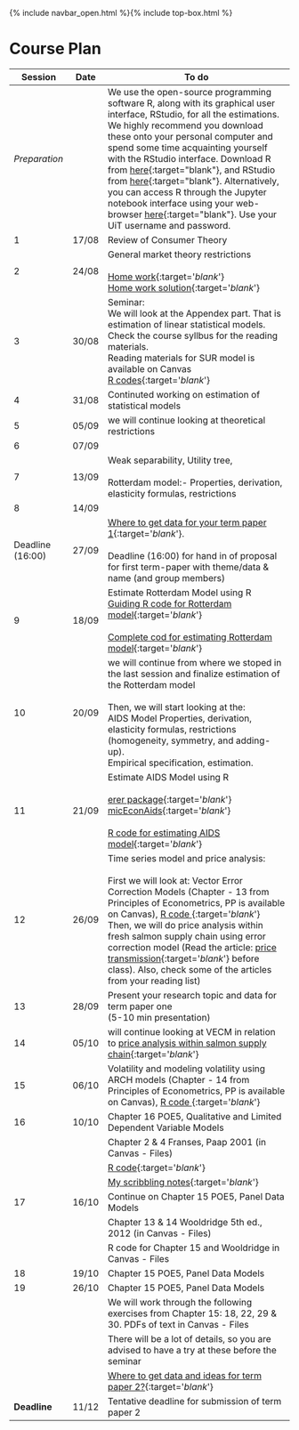 {% include navbar_open.html %}{% include top-box.html %}

# Course Plan

| Session  | Date | To do                                            |
|------------------|---------|------------------------------------------------------------------|
| *Preparation*    |         | We use the open-source programming software R, along with its graphical user interface, RStudio, for all the estimations. We highly recommend you download these onto your personal computer and spend some time acquainting yourself with the RStudio interface. Download R from [here](https://cloud.r-project.org/){:target="blank"}, and RStudio from [here](https://posit.co/download/rstudio-desktop/){:target="blank"}. Alternatively, you can access R through the Jupyter notebook interface using your web-browser [here](https://jupyter.uit.no){:target="blank"}. Use your UiT username and password.   |
| 1                | 17/08    | Review of Consumer Theory  |
| 2                | 24/08    | General market theory restrictions  <br />   <br />  [Home work](https://uit.instructure.com/courses/31424/files?preview=2573652){:target='_blank_'}    <br/>[Home work solution](https://github.com/uit-sok-3008-h23/uit-sok-3008-h23.github.io/blob/main/homework_soln.pdf){:target='_blank_'}   |
| 3                |  30/08  | Seminar:<br /> We will look at the Appendex part. That is estimation of linear statistical models.  <br /> Check the course syllbus for the reading materials.<br />  Reading materials for SUR model is available on Canvas <br />[R codes](https://github.com/uit-sok-3008-h23/uit-sok-3008-h23.github.io/blob/main/R%20codes%20for%20chapter_10%2C%2011_and_%20SUR.R){:target='_blank_'} |
| 4                |  31/08  | Continuted working on estimation of statistical models    |
| 5                |  05/09  | we will continue looking at theoretical restrictions  |
| 6                |  07/09  |     |
| 7                |   13/09 | Weak separability, Utility tree, <br /> <br /> Rotterdam model:- Properties, derivation, elasticity formulas, restrictions     |
| 8                |   14/09 |    |
| Deadline (16:00) |  27/09  |  [Where to get data for your term paper 1](https://docs.google.com/document/d/1_I5A1d35GKm21KaHXcMOssVhpRlI5fPO486Q7INaFYE/edit?usp=sharing){:target='_blank_'}. <br/>  <br/>  Deadline (16:00) for hand in of proposal for first term-paper with theme/data & name (and group members)    |
| 9               |  18/09  |  Estimate Rotterdam Model using R <br/> [Guiding R code for Rotterdam model](https://github.com/uit-sok-3008-h23/uit-sok-3008-h23.github.io/blob/main/Rotterdam_model_student%20.R){:target='_blank_'} <br /> <br /> [Complete cod for estimating Rotterdam model](https://github.com/uit-sok-3008-h23/uit-sok-3008-h23.github.io/blob/main/Rotterdam_model_complete_2.R){:target='_blank_'}    |
|10 | 20/09| we will continue from where we stoped in the last session and finalize estimation of the Rotterdam model <br /> <br />  Then, we will start looking at the:<br /> AIDS Model Properties, derivation, elasticity formulas, restrictions (homogeneity, symmetry, and adding-up).<br /> Empirical specification, estimation.|
|11 | 21/09 |Estimate AIDS Model using R <br /> <br /> [erer package](https://cran.r-project.org/web/packages/erer/erer.pdf){:target='_blank_'} <br />  [micEconAids](https://cran.r-project.org/web/packages/micEconAids/vignettes/micEconAids_vignette.pdf){:target='_blank_'} <br /> <br />  [R code for estimating AIDS model](https://github.com/uit-sok-3008-h23/uit-sok-3008-h23.github.io/blob/main/Aids_complete.R){:target='_blank_'}|
|12 |26/09|Time series model and price analysis: <br /> <br /> First we will look at: Vector Error Correction Models (Chapter - 13 from Principles of Econometrics, PP is available on Canvas), [R code ](https://github.com/uit-sok-3008-H22/uit-sok-3008-H22.github.io/blob/main/Chapter_13.R){:target='_blank_'}  <br /> Then, we will do price analysis within fresh salmon supply chain using error correction model (Read the article: [price transmission](https://www.tandfonline.com/doi/full/10.1080/13657305.2014.903309){:target='_blank_'} before class). Also, check some of the articles from your reading list)  |
|13|28/09|Present your research topic and data for term paper one <br /> (5-10 min presentation)|
|14|05/10|will continue looking at VECM in relation to [price analysis within salmon supply chain](https://dejenegizawkidane.github.io/PT/SOK-3008_price_analysis.html){:target='_blank_'}|
|15|06/10|Volatility and modeling volatility using ARCH models (Chapter - 14 from Principles of Econometrics, PP is available on Canvas), [R code ](https://github.com/uit-sok-3008-H22/uit-sok-3008-H22.github.io/blob/main/Chapter_14.R){:target='_blank_'}  <br /> |
|16| 10/10 | Chapter 16 POE5, Qualitative and Limited Dependent Variable Models |
|  |       | Chapter 2 & 4 Franses, Paap 2001 (in Canvas - Files) |
|  |       |  [R code](https://raw.githubusercontent.com/uit-sok-3008-h23/uit-sok-3008-h23.github.io/main/Chap_16_logit_probit.R){:target='_blank_'}      |
|  |       |  [My scribbling notes](https://uit-sok-3008-h23.github.io/Notat%2010.%20okt.%202023.pdf){:target='_blank_'}     |
|17| 16/10 | Continue on Chapter 15 POE5, Panel Data Models |
|  |       | Chapter 13 & 14 Wooldridge 5th ed., 2012 (in Canvas - Files) |
|   |       |  R code for Chapter 15 and Wooldridge in Canvas - Files            |
|18| 19/10 | Chapter 15 POE5, Panel Data Models |
|19| 26/10 | Chapter 15 POE5, Panel Data Models |
|  |      |  We will work through the following exercises from Chapter 15: 18, 22, 29 & 30. PDFs of text in Canvas - Files               |
|  |      |  There will be a lot of details, so you are advised to have a try at these before the seminar                      |
|   |      | [Where to get data and ideas for term paper 2?](https://docs.google.com/document/d/e/2PACX-1vTwM6iOGHRjRG07-WGgLUTaD2BL2pnEIb8uPdD378aEFZATSnhyd7ag8TSeRxdKC-1pTyV_p4wZ9Go-/pub){:target='_blank_'}  |
| **Deadline**   | 11/12    |  Tentative deadline for submission of term paper 2                      |
